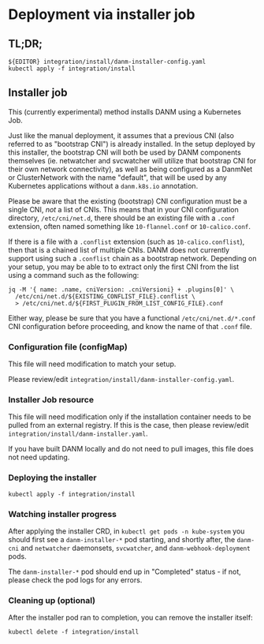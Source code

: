 # Deployment via installer job


## TL;DR;

```
${EDITOR} integration/install/danm-installer-config.yaml
kubectl apply -f integration/install
```

## Installer job

This (currently experimental) method installs DANM using a Kubernetes Job.

Just like the manual deployment, it assumes that a previous CNI (also referred to
as "bootstrap CNI") is already installed. In the setup deployed by this installer,
the bootstrap CNI will both be used by DANM components themselves (ie. netwatcher
and svcwatcher will utilize that bootstrap CNI for their own network connectivity),
as well as being configured as a DanmNet or ClusterNetwork with the name "default",
that will be used by any Kubernetes applications without a `danm.k8s.io` annotation.

Please be aware that the existing (bootstrap) CNI configuration must be a single
CNI, *not* a list of CNIs. This means that in your CNI configuration directory,
`/etc/cni/net.d`, there should be an existing file with a `.conf` extension, often
named something like `10-flannel.conf` or `10-calico.conf`.

If there is a file with a `.conflist` extension (such as `10-calico.conflist`), then
that is a chained list of multiple CNIs. DANM does not currently support using
such a `.conflist` chain as a bootstrap network. Depending on your setup, you may be
able to to extract only the first CNI from the list using a command such as the
following:

```
jq -M '{ name: .name, cniVersion: .cniVersioni} + .plugins[0]' \
  /etc/cni/net.d/${EXISTING_CONFLIST_FILE}.conflist \
  > /etc/cni/net.d/${FIRST_PLUGIN_FROM_LIST_CONFIG_FILE}.conf
```

Either way, please be sure that you have a functional `/etc/cni/net.d/*.conf` CNI
configuration before proceeding, and know the name of that `.conf` file.


### Configuration file (configMap)

This file will need modification to match your setup.

Please review/edit `integration/install/danm-installer-config.yaml`.


### Installer Job resource

This file will need modification only if the installation container needs to be
pulled from an external registry. If this is the case, then please review/edit
`integration/install/danm-installer.yaml`.

If you have built DANM locally and do not need to pull images, this file does not
need updating.


### Deploying the installer

```
kubectl apply -f integration/install
```


### Watching installer progress

After applying the installer CRD, in `kubectl get pods -n kube-system` you should
first see a `danm-installer-*` pod starting, and shortly after, the
`danm-cni` and `netwatcher` daemonsets, `svcwatcher`, and `danm-webhook-deployment`
pods.

The `danm-installer-*` pod should end up in "Completed" status - if not, please check
the pod logs for any errors.


### Cleaning up (optional)

After the installer pod ran to completion, you can remove the installer itself:

```
kubectl delete -f integration/install
```
